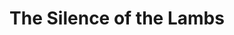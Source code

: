 ---
title: "The Silence of the Lambs"

year: 1991

director: "Jonathan Demme"

summary: "When F.B.I. can't catch a serial murdering psychopath, they need the help of a serial murdering psychologist. Young cadet Clarice is sent to ask for his analysis."

comment: "Anthony Hopkins gives a career-defining performance"

image: "https://media.giphy.com/media/VvTG9RrCeGrza/giphy.gif"

imdb: "https://www.imdb.com/title/tt0102926/"

quotes:
  - "Quid pro quo, Clarice"
---